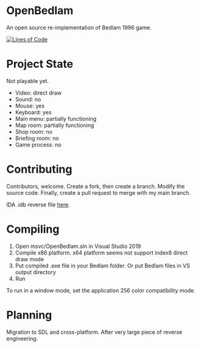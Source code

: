 # OpenBedlam

An open source re-implementation of Bedlam 1996 game.

[![Lines of Code](https://tokei.rs/b1/github/8street/OpenBedlam?category=code)](https://github.com/XAMPPRocky/tokei)

# Project State

Not playable yet.

* Video: direct draw
* Sound: no
* Mouse: yes
* Keyboard: yes
* Main menu: partially functioning
* Map room: partially functioning
* Shop room: no
* Briefing room: no
* Game process: no

# Contributing

Contributors, welcome. Create a fork, then create a branch. Modify the source code. Finally, create a pull request to merge with my main branch.

IDA .idb reverse file [here](https://www.dropbox.com/sh/h0yyypzx8gjkn9c/AABBuR-fwNthYnOYPf7VH-Q7a?dl=0).

# Compiling

1. Open msvc/OpenBedlam.sln in Visual Studio 2019
2. Compile x86 platform. x64 platform seems not support index8 direct draw mode
3. Put compiled .exe file in your Bedlam folder. Or put Bedlam files in VS output directory
4. Run

To run in a window mode, set the application 256 color compatibility mode.

# Planning

Migration to SDL and cross-platform. After very large piece of reverse engineering.
